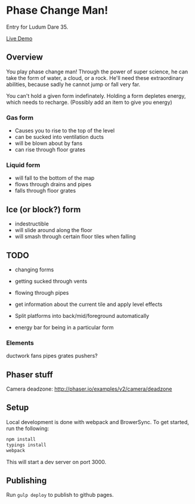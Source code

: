 # Phase Change Man!

Entry for Ludum Dare 35.

[Live Demo](http://mgiambalvo.github.io/ludum35/)

## Overview

You play phase change man! Through the power of super science, he can take the form of
water, a cloud, or a rock. He'll need these extraordinary abilities, because sadly he
cannot jump or fall very far.

You can't hold a given form indefinately. Holding a form depletes energy, which needs to
recharge. (Possibly add an item to give you energy)

### Gas form
- Causes you to rise to the top of the level
- can be sucked into ventilation ducts
- will be blown about by fans
- can rise through floor grates

### Liquid form
- will fall to the bottom of the map
- flows through drains and pipes
- falls through floor grates

## Ice (or block?) form
- indestructible
- will slide around along the floor
- will smash through certain floor tiles when falling

## TODO
- changing forms
- getting sucked through vents
- flowing through pipes
- get information about the current tile and apply level effects

- Split platforms into back/mid/foreground automatically
- energy bar for being in a particular form

### Elements
ductwork
fans
pipes
grates
pushers?

## Phaser stuff
Camera deadzone: http://phaser.io/examples/v2/camera/deadzone

## Setup

Local development is done with webpack and BrowerSync. To get started, run the following:

```sh
npm install
typings install
webpack
```

This will start a dev server on port 3000.

## Publishing
Run `gulp deploy` to publish to github pages.
